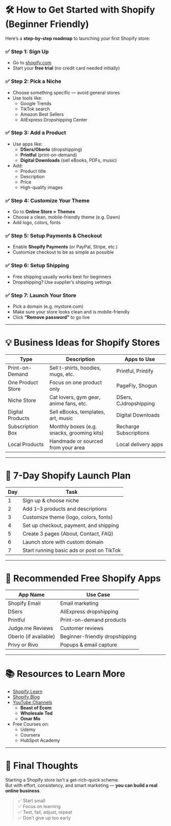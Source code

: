 # 🛠️ How to Get Started with Shopify (Beginner Friendly)

Here’s a **step-by-step roadmap** to launching your first Shopify store:

### ✅ Step 1: Sign Up
- Go to [shopify.com](https://www.shopify.com/)
- Start your **free trial** (no credit card needed initially)

### ✅ Step 2: Pick a Niche
- Choose something specific — avoid general stores
- Use tools like:
  - Google Trends
  - TikTok search
  - Amazon Best Sellers
  - AliExpress Dropshipping Center

### ✅ Step 3: Add a Product
- Use apps like:
  - **DSers/Oberlo** (dropshipping)
  - **Printful** (print-on-demand)
  - **Digital Downloads** (sell eBooks, PDFs, music)
- Add:
  - Product title
  - Description
  - Price
  - High-quality images

### ✅ Step 4: Customize Your Theme
- Go to **Online Store > Themes**
- Choose a clean, mobile-friendly theme (e.g. Dawn)
- Add logo, colors, fonts

### ✅ Step 5: Setup Payments & Checkout
- Enable **Shopify Payments** (or PayPal, Stripe, etc.)
- Customize checkout to be as simple as possible

### ✅ Step 6: Setup Shipping
- Free shipping usually works best for beginners
- Dropshipping? Use supplier’s shipping settings

### ✅ Step 7: Launch Your Store
- Pick a domain (e.g. mystore.com)
- Make sure your store looks clean and is mobile-friendly
- Click **“Remove password”** to go live

---

# 💡 Business Ideas for Shopify Stores

| Type              | Description                                 | Apps to Use            |
|-------------------|---------------------------------------------|------------------------|
| Print-on-Demand   | Sell t-shirts, hoodies, mugs, etc.          | Printful, Printify     |
| One Product Store | Focus on one product only                   | PageFly, Shogun        |
| Niche Store       | Cat lovers, gym gear, anime fans, etc.      | DSers, CJdropshipping  |
| Digital Products  | Sell eBooks, templates, art, music          | Digital Downloads      |
| Subscription Box  | Monthly boxes (e.g. snacks, grooming kits)  | Recharge Subscriptions |
| Local Products    | Handmade or sourced from your area          | Local delivery apps    |

---

# 📅 7-Day Shopify Launch Plan

| Day | Task                                         |
|-----|----------------------------------------------|
| 1   | Sign up & choose niche                       |
| 2   | Add 1–3 products and descriptions            |
| 3   | Customize theme (logo, colors, fonts)        |
| 4   | Set up checkout, payment, and shipping       |
| 5   | Create 3 pages (About, Contact, FAQ)         |
| 6   | Launch store with custom domain              |
| 7   | Start running basic ads or post on TikTok    |

---

# 🔌 Recommended Free Shopify Apps

| App Name             | Use Case                        |
|----------------------|----------------------------------|
| Shopify Email        | Email marketing                 |
| DSers                | AliExpress dropshipping         |
| Printful             | Print-on-demand products        |
| Judge.me Reviews     | Customer reviews                |
| Oberlo (if available)| Beginner-friendly dropshipping  |
| Privy or Rivo        | Popups & email capture          |

---

# 📚 Resources to Learn More

- [Shopify Learn](https://www.shopify.com/learn)
- [Shopify Blog](https://www.shopify.com/blog)
- [YouTube Channels](https://www.youtube.com/results?search_query=shopify+dropshipping+beginner)
  - **Beast of Ecom**
  - **Wholesale Ted**
  - **Omar Mo**
- Free Courses on:
  - Udemy
  - Coursera
  - HubSpot Academy

---

# 🧠 Final Thoughts

Starting a Shopify store isn’t a get-rich-quick scheme.  
But with effort, consistency, and smart marketing — **you can build a real online business**.

> ✅ Start small  
> ✅ Focus on learning  
> ✅ Test, fail, adjust, repeat  
> ✅ Don’t give up too early  
